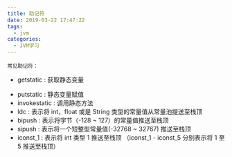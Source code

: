 ```yaml
---
title: 助记符
date: 2019-03-22 17:47:22
tags:
  - jvm
categories:
  - JVM学习
---
```


`常见助记符：`

- getstatic : 获取静态变量

<!-- more -->

- putstatic : 静态变量赋值
- invokestatic : 调用静态方法
- ldc : 表示将 int，float 或是 String 类型的常量值从常量池提送至栈顶
- bipush : 表示将字节（-128 ~ 127）的常量值推送至栈顶
- sipush : 表示将一个短整型常量值(-32768 ~ 32767) 推送至栈顶
- iconst_1 : 表示将 int 类型 1 推送至栈顶 （iconst_1 - iconst_5 分别表示将 1 至 5 推送至栈顶）
